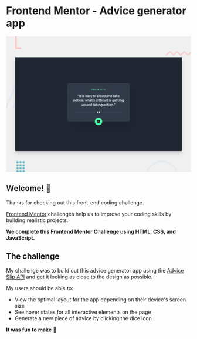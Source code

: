 # Frontend Mentor - Advice generator app

![Design preview for the Advice generator app coding challenge](./design/desktop-preview.jpg)

## Welcome! 👋

Thanks for checking out this front-end coding challenge.

[Frontend Mentor](https://www.frontendmentor.io) challenges help us to improve your coding skills by building realistic projects.

**We complete this Frontend Mentor Challenge using HTML, CSS, and JavaScript.**

## The challenge

My challenge was to build out this advice generator app using the [Advice Slip API](https://api.adviceslip.com) and get it looking as close to the design as possible.

My users should be able to:

- View the optimal layout for the app depending on their device's screen size
- See hover states for all interactive elements on the page
- Generate a new piece of advice by clicking the dice icon

**It was fun to make** 🚀
